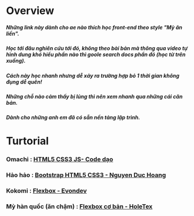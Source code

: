 # Overview
##### Những link này dành cho ae nào thích học front-end theo style "Mỳ ăn liền". 
##### Học tới đâu nghiên cứu tới đó, không theo bài bản mà thông qua video tự hình dung khó hiểu phần nào thì goole search docs phần đó (học từ trên xuống).
##### Cách này học nhanh nhưng dễ xảy ra trường hợp bỏ 1 thời gian không đụng dễ quên!
##### Những chỗ nào cảm thấy bị lủng thì nên xem nhanh qua những cái căn bản.
##### Dành cho những anh em đã có sẵn nền tảng lập trình.
# Turtorial
### Omachi :  [HTML5 CSS3 JS- Code dạo ](https://www.youtube.com/watch?v=YtYcYRsODmI)
### Hảo hảo : [Bootstrap HTML5 CSS3 - Nguyen Duc Hoang](https://www.youtube.com/watch?v=LMnJG3Oxrrw)
### Kokomi :  [Flexbox - Evondev](https://www.youtube.com/watch?v=i4z7PIlvJkg) 
### Mỳ hàn quốc (ăn chậm) : [Flexbox cơ bản - HoleTex](https://www.youtube.com/watch?v=G6mL3t3QzLw)
